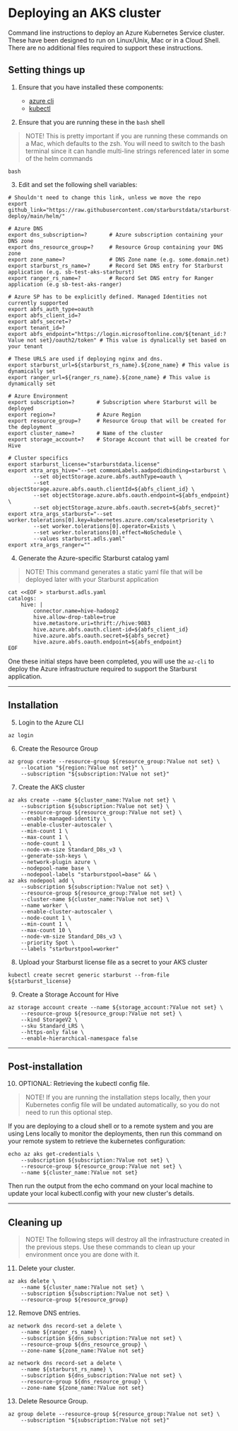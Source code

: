 # Deploying an AKS cluster
Command line instructions to deploy an Azure Kubernetes Service cluster. These have been designed to run on Linux/Unix, Mac or in a Cloud Shell. There are no additional files required to support these instructions.

## Setting things up

1. Ensure that you have installed these components:
    - [azure cli](https://docs.microsoft.com/en-us/cli/azure/install-azure-cli)
    - [kubectl](https://kubernetes.io/docs/tasks/tools/install-kubectl/)

2. Ensure that you are running these in the `bash` shell

>NOTE!
This is pretty important if you are running these commands on a Mac, which defaults to the zsh. You will need to switch to the bash terminal since it can handle multi-line strings referenced later in some of the helm commands

```shell
bash
```

3. Edit and set the following shell variables:

```shell
# Shouldn't need to change this link, unless we move the repo
export github_link="https://raw.githubusercontent.com/starburstdata/starburst-deploy/main/helm/"

# Azure DNS
export dns_subscription=?       # Azure subscription containing your DNS zone
export dns_resource_group=?     # Resource Group containing your DNS zone
export zone_name=?              # DNS Zone name (e.g. some.domain.net)
export starburst_rs_name=?      # Record Set DNS entry for Starburst application (e.g. sb-test-aks-starburst)
export ranger_rs_name=?         # Record Set DNS entry for Ranger application (e.g sb-test-aks-ranger)

# Azure SP has to be explicitly defined. Managed Identities not currently supported
export abfs_auth_type=oauth
export abfs_client_id=?
export abfs_secret=?
export tenant_id=?
export abfs_endpoint="https://login.microsoftonline.com/${tenant_id:?Value not set}/oauth2/token" # This value is dynalically set based on your tenant

# These URLS are used if deploying nginx and dns.
export starburst_url=${starburst_rs_name}.${zone_name} # This value is dynamically set
export ranger_url=${ranger_rs_name}.${zone_name} # This value is dynamically set

# Azure Environment
export subscription=?       # Subscription where Starburst will be deployed
export region=?             # Azure Region
export resource_group=?     # Resource Group that will be created for the deployment
export cluster_name=?       # Name of the cluster
export storage_account=?    # Storage Account that will be created for Hive

# Cluster specifics
export starburst_license="starburstdata.license"
export xtra_args_hive="--set commonLabels.aadpodidbinding=starburst \
        --set objectStorage.azure.abfs.authType=oauth \
        --set objectStorage.azure.abfs.oauth.clientId=${abfs_client_id} \
        --set objectStorage.azure.abfs.oauth.endpoint=${abfs_endpoint} \
        --set objectStorage.azure.abfs.oauth.secret=${abfs_secret}"
export xtra_args_starburst="--set worker.tolerations[0].key=kubernetes.azure.com/scalesetpriority \
        --set worker.tolerations[0].operator=Exists \
        --set worker.tolerations[0].effect=NoSchedule \
        --values starburst.adls.yaml"
export xtra_args_ranger=""
```

4. Generate the Azure-specific Starburst catalog yaml

>NOTE!
This command generates a static yaml file that will be deployed later with your Starburst application

```shell
cat <<EOF > starburst.adls.yaml
catalogs:
    hive: |
        connector.name=hive-hadoop2
        hive.allow-drop-table=true
        hive.metastore.uri=thrift://hive:9083
        hive.azure.abfs.oauth.client-id=${abfs_client_id}
        hive.azure.abfs.oauth.secret=${abfs_secret}
        hive.azure.abfs.oauth.endpoint=${abfs_endpoint}
EOF
```

One these initial steps have been completed, you will use the `az-cli` to deploy the Azure infrastructure required to support the Starburst application.

---

## Installation

5. Login to the Azure CLI
```shell
az login
```

6. Create the Resource Group
```shell
az group create --resource-group ${resource_group:?Value not set} \
    --location "${region:?Value not set}" \
    --subscription "${subscription:?Value not set}"
```

7. Create the AKS cluster
```shell
az aks create --name ${cluster_name:?Value not set} \
    --subscription ${subscription:?Value not set} \
    --resource-group ${resource_group:?Value not set} \
    --enable-managed-identity \
	--enable-cluster-autoscaler \
	--min-count 1 \
	--max-count 1 \
	--node-count 1 \
	--node-vm-size Standard_D8s_v3 \
	--generate-ssh-keys \
	--network-plugin azure \
	--nodepool-name base \
    --nodepool-labels "starburstpool=base" && \
az aks nodepool add \
    --subscription ${subscription:?Value not set} \
	--resource-group ${resource_group:?Value not set} \
	--cluster-name ${cluster_name:?Value not set} \
	--name worker \
	--enable-cluster-autoscaler \
 	--node-count 1 \
 	--min-count 1 \
 	--max-count 10 \
 	--node-vm-size Standard_D8s_v3 \
    --priority Spot \
    --labels "starburstpool=worker"
```

8. Upload your Starburst license file as a secret to your AKS cluster

```shell
kubectl create secret generic starburst --from-file ${starburst_license}
```

9. Create a Storage Account for Hive

```shell
az storage account create --name ${storage_account:?Value not set} \
	--resource-group ${resource_group:?Value not set} \
	--kind StorageV2 \
	--sku Standard_LRS \
	--https-only false \
	--enable-hierarchical-namespace false
```

---

## Post-installation

10. OPTIONAL: Retrieving the kubectl config file.
>NOTE!
If you are running the installation steps locally, then your Kubernetes config file will be undated automatically, so you do not need to run this optional step.

If you are deploying to a cloud shell or to a remote system and you are using Lens locally to monitor the deployments, then run this command on your remote system to retrieve the kubernetes configuration:

```shell
echo az aks get-credentials \
    --subscription ${subscription:?Value not set} \
    --resource-group ${resource_group:?Value not set} \
    --name ${cluster_name:?Value not set}
```

Then run the output from the echo command on your local machine to update your local kubectl.config with your new cluster's details.

---

## Cleaning up
>NOTE!
The following steps will destroy all the infrastructure created in the previous steps. Use these commands to clean up your environment once you are done with it.

11. Delete your cluster.
```shell
az aks delete \
    --name ${cluster_name:?Value not set} \
    --subscription ${subscription:?Value not set} \
    --resource-group ${resource_group}
```

12. Remove DNS entries.

```shell
az network dns record-set a delete \
    --name ${ranger_rs_name} \
    --subscription ${dns_subscription:?Value not set} \
    --resource-group ${dns_resource_group} \
    --zone-name ${zone_name:?Value not set}
```

```shell
az network dns record-set a delete \
    --name ${starburst_rs_name} \
    --subscription ${dns_subscription:?Value not set} \
    --resource-group ${dns_resource_group} \
    --zone-name ${zone_name:?Value not set}
```

13. Delete Resource Group.

```shell
az group delete --resource-group ${resource_group:?Value not set} \
    --subscription "${subscription:?Value not set}"
```